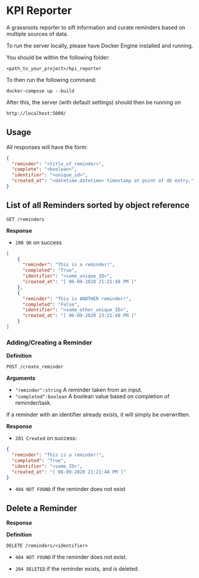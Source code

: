 # KPI Reporter
A grassroots reporter to sift information and curate reminders based on multiple
sources of data.

To run the server locally, please have Docker Engine installed and running.

You should be within the following folder:

```log
<path_to_your_project>/kpi_reporter
```

To then run the following command:
```shell script
docker-compose up --build
```

After this, the server (with default settings) should then be running on 
```html
http://localhost:5000/
```

## Usage

All responses will have the form:

```json
{
  "reminder": "<title_of_reminder>",
  "complete": "<boolean>",
  "identifier": "<unique_id>", 
  "created_at": "<datetime.datetime> timestamp at point of db entry."
}
```

## List of all Reminders sorted by object reference

`GET /reminders`

**Response**

- `200 OK` on success

```json
[
    {
      "reminder": "This is a reminder!",
      "completed": "True",
      "identifier": "<some_unique_ID>",
      "created_at": "[ 06-09-2020 21:21:48 PM ]"
    },
    {
      "reminder": "This is ANOTHER reminder!",
      "completed": "False",
      "identifier": "<some_other_unique_ID>",
      "created_at": "[ 06-09-2020 23:21:48 PM ]"
    }
]
```

### Adding/Creating a Reminder

**Definition**

`POST /create_reminder`

**Arguments**

- `"reminder":string` A reminder taken from an input.
- `"completed":boolean` A boolean value based on completion of reminder/task.

If a reminder with an identifier already exists, it will simply be overwritten.

**Response**

- `201 Created` on success:
```json
{
  "reminder": "This is a reminder!",
  "completed": "True",
  "identifier": "<some_ID>",
  "created_at": "[ 06-09-2020 21:21:48 PM ]"
}
```
- `404 NOT FOUND` if the reminder does not exist

## Delete a Reminder

**Response**

**Definition**

`DELETE /reminders/<identifier>`

- `404 NOT FOUND` if the reminder does not exist.

- `204 DELETED` if the reminder exists, and is deleted.